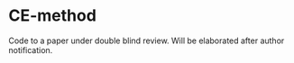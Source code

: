 # CE-method
Code to a paper under double blind review. Will be elaborated after author notification.
